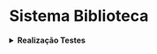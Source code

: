 # Sistema Biblioteca

<details>
  <summary><strong>Realização Testes</strong></summary>

### Method Get:

#### - Listando todos os valores presentes na coleção:

![Metodo GET](/test_imgs/method_get.png)

### Method Post:

#### - Realizando a criação de um valor na coleção:

![Metodo POST](/test_imgs/method_post.png)

### Method Patch:

#### - Alterando um valor especifico na coleção:

![Metodo PATCH](/test_imgs/method_patch.png)

### Method Delete:

#### - Deletando o valor na coleção:

![Metodo DELETE](/test_imgs/method_delete.png)

</details>
